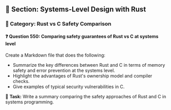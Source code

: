 ## 📘 Section: Systems-Level Design with Rust  
### 🔹 Category: Rust vs C Safety Comparison  
#### ❓ Question 550: Comparing safety guarantees of Rust vs C at systems level

Create a Markdown file that does the following:

- Summarize the key differences between Rust and C in terms of memory safety and error prevention at the systems level.
- Highlight the advantages of Rust's ownership model and compiler checks.
- Give examples of typical security vulnerabilities in C.

🔧 **Task:** Write a summary comparing the safety approaches of Rust and C in systems programming.

